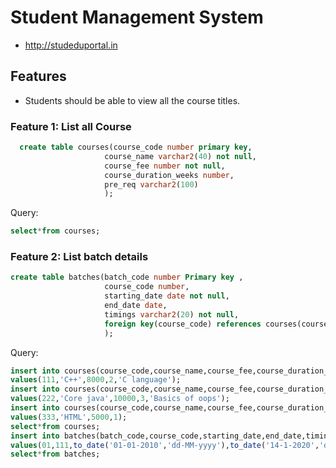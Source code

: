 # Student Management System
* http://studeduportal.in
## Features

* Students should be able to view all the course titles.

### Feature 1: List all Course
```sql
  create table courses(course_code number primary key,
                     course_name varchar2(40) not null,
                     course_fee number not null,
                     course_duration_weeks number,
                     pre_req varchar2(100)
                     );
```
                     
Query:
```sql
select*from courses;
```
### Feature 2: List batch details
```sql
create table batches(batch_code number Primary key ,
                     course_code number,
                     starting_date date not null,
                     end_date date,
                     timings varchar2(20) not null,
                     foreign key(course_code) references courses(course_code)
                     );
  ```
                     
 Query:
 ```sql
insert into courses(course_code,course_name,course_fee,course_duration_weeks,pre_req) 
values(111,'C++',8000,2,'C language');
insert into courses(course_code,course_name,course_fee,course_duration_weeks,pre_req) 
values(222,'Core java',10000,3,'Basics of oops');
insert into courses(course_code,course_name,course_fee,course_duration_weeks) 
values(333,'HTML',5000,1);
select*from courses;
insert into batches(batch_code,course_code,starting_date,end_date,timings)
values(01,111,to_date('01-01-2010','dd-MM-yyyy'),to_date('14-1-2020','dd-MM-yyyy'),'3.00PM TO 6.00PM');
select*from batches;
```



